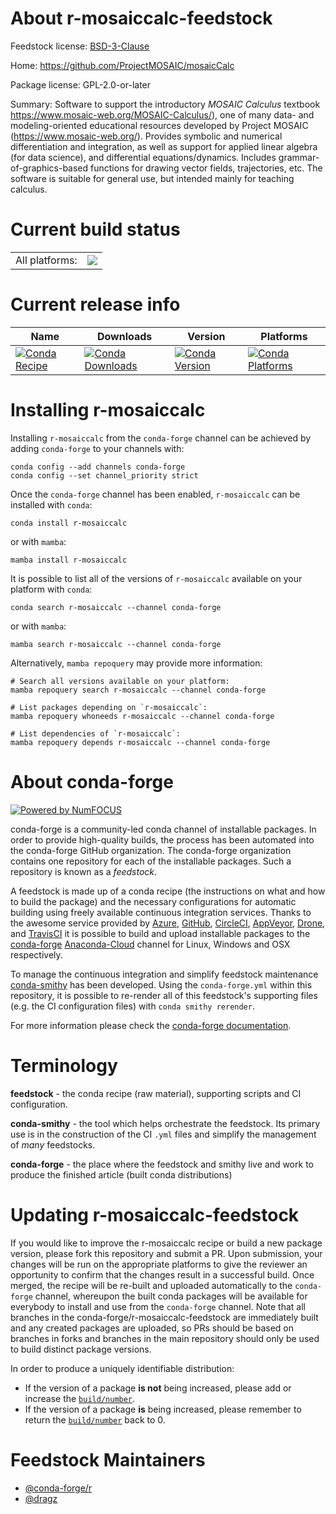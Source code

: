 About r-mosaiccalc-feedstock
============================

Feedstock license: [BSD-3-Clause](https://github.com/conda-forge/r-mosaiccalc-feedstock/blob/main/LICENSE.txt)

Home: https://github.com/ProjectMOSAIC/mosaicCalc

Package license: GPL-2.0-or-later

Summary: Software to support the introductory *MOSAIC Calculus* textbook <https://www.mosaic-web.org/MOSAIC-Calculus/>), one of many data- and modeling-oriented educational resources developed by Project MOSAIC (<https://www.mosaic-web.org/>). Provides symbolic and numerical differentiation and integration, as well as support for applied linear algebra (for data science), and differential equations/dynamics. Includes grammar-of-graphics-based functions for drawing vector fields, trajectories, etc. The software is suitable for general use, but intended mainly for teaching calculus.

Current build status
====================


<table><tr><td>All platforms:</td>
    <td>
      <a href="https://dev.azure.com/conda-forge/feedstock-builds/_build/latest?definitionId=14338&branchName=main">
        <img src="https://dev.azure.com/conda-forge/feedstock-builds/_apis/build/status/r-mosaiccalc-feedstock?branchName=main">
      </a>
    </td>
  </tr>
</table>

Current release info
====================

| Name | Downloads | Version | Platforms |
| --- | --- | --- | --- |
| [![Conda Recipe](https://img.shields.io/badge/recipe-r--mosaiccalc-green.svg)](https://anaconda.org/conda-forge/r-mosaiccalc) | [![Conda Downloads](https://img.shields.io/conda/dn/conda-forge/r-mosaiccalc.svg)](https://anaconda.org/conda-forge/r-mosaiccalc) | [![Conda Version](https://img.shields.io/conda/vn/conda-forge/r-mosaiccalc.svg)](https://anaconda.org/conda-forge/r-mosaiccalc) | [![Conda Platforms](https://img.shields.io/conda/pn/conda-forge/r-mosaiccalc.svg)](https://anaconda.org/conda-forge/r-mosaiccalc) |

Installing r-mosaiccalc
=======================

Installing `r-mosaiccalc` from the `conda-forge` channel can be achieved by adding `conda-forge` to your channels with:

```
conda config --add channels conda-forge
conda config --set channel_priority strict
```

Once the `conda-forge` channel has been enabled, `r-mosaiccalc` can be installed with `conda`:

```
conda install r-mosaiccalc
```

or with `mamba`:

```
mamba install r-mosaiccalc
```

It is possible to list all of the versions of `r-mosaiccalc` available on your platform with `conda`:

```
conda search r-mosaiccalc --channel conda-forge
```

or with `mamba`:

```
mamba search r-mosaiccalc --channel conda-forge
```

Alternatively, `mamba repoquery` may provide more information:

```
# Search all versions available on your platform:
mamba repoquery search r-mosaiccalc --channel conda-forge

# List packages depending on `r-mosaiccalc`:
mamba repoquery whoneeds r-mosaiccalc --channel conda-forge

# List dependencies of `r-mosaiccalc`:
mamba repoquery depends r-mosaiccalc --channel conda-forge
```


About conda-forge
=================

[![Powered by
NumFOCUS](https://img.shields.io/badge/powered%20by-NumFOCUS-orange.svg?style=flat&colorA=E1523D&colorB=007D8A)](https://numfocus.org)

conda-forge is a community-led conda channel of installable packages.
In order to provide high-quality builds, the process has been automated into the
conda-forge GitHub organization. The conda-forge organization contains one repository
for each of the installable packages. Such a repository is known as a *feedstock*.

A feedstock is made up of a conda recipe (the instructions on what and how to build
the package) and the necessary configurations for automatic building using freely
available continuous integration services. Thanks to the awesome service provided by
[Azure](https://azure.microsoft.com/en-us/services/devops/), [GitHub](https://github.com/),
[CircleCI](https://circleci.com/), [AppVeyor](https://www.appveyor.com/),
[Drone](https://cloud.drone.io/welcome), and [TravisCI](https://travis-ci.com/)
it is possible to build and upload installable packages to the
[conda-forge](https://anaconda.org/conda-forge) [Anaconda-Cloud](https://anaconda.org/)
channel for Linux, Windows and OSX respectively.

To manage the continuous integration and simplify feedstock maintenance
[conda-smithy](https://github.com/conda-forge/conda-smithy) has been developed.
Using the ``conda-forge.yml`` within this repository, it is possible to re-render all of
this feedstock's supporting files (e.g. the CI configuration files) with ``conda smithy rerender``.

For more information please check the [conda-forge documentation](https://conda-forge.org/docs/).

Terminology
===========

**feedstock** - the conda recipe (raw material), supporting scripts and CI configuration.

**conda-smithy** - the tool which helps orchestrate the feedstock.
                   Its primary use is in the construction of the CI ``.yml`` files
                   and simplify the management of *many* feedstocks.

**conda-forge** - the place where the feedstock and smithy live and work to
                  produce the finished article (built conda distributions)


Updating r-mosaiccalc-feedstock
===============================

If you would like to improve the r-mosaiccalc recipe or build a new
package version, please fork this repository and submit a PR. Upon submission,
your changes will be run on the appropriate platforms to give the reviewer an
opportunity to confirm that the changes result in a successful build. Once
merged, the recipe will be re-built and uploaded automatically to the
`conda-forge` channel, whereupon the built conda packages will be available for
everybody to install and use from the `conda-forge` channel.
Note that all branches in the conda-forge/r-mosaiccalc-feedstock are
immediately built and any created packages are uploaded, so PRs should be based
on branches in forks and branches in the main repository should only be used to
build distinct package versions.

In order to produce a uniquely identifiable distribution:
 * If the version of a package **is not** being increased, please add or increase
   the [``build/number``](https://docs.conda.io/projects/conda-build/en/latest/resources/define-metadata.html#build-number-and-string).
 * If the version of a package **is** being increased, please remember to return
   the [``build/number``](https://docs.conda.io/projects/conda-build/en/latest/resources/define-metadata.html#build-number-and-string)
   back to 0.

Feedstock Maintainers
=====================

* [@conda-forge/r](https://github.com/conda-forge/r/)
* [@dragz](https://github.com/dragz/)

